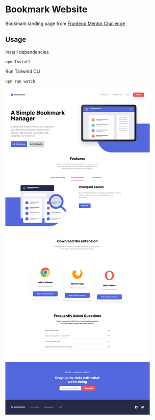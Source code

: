 # Bookmark Website

Bookmark landing page from [Frontend Mentor Challenge](https://www.frontendmentor.io/challenges/bookmark-landing-page-5d0b588a9edda32581d29158)

## Usage

Install dependencies

```
npm Install
```

Run Tailwind CLI

```
npm run watch
```

![Alt text](images/Bookmark%20Website.png)
